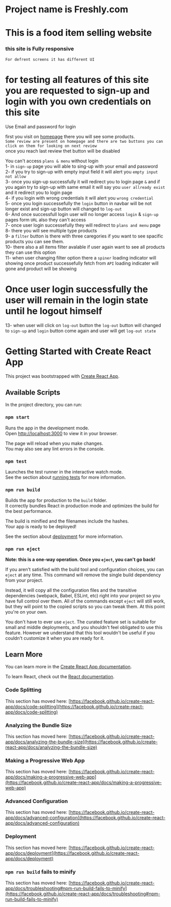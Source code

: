 <!-- About this App -->
<!-- Start -->
# Project name is Freshly.com
# This is a food item selling website

### this site is Fully responsive
`For defrent screens it has different UI`
# for testing all features of this site you are requested to sign-up and login with you own credentials on this site
Use Email and password for login

first you visit on [homepage](https://delightful-dango-efae26.netlify.app/)
there you will see some products. <br/>
`Some review are present on homepage and there are two buttons you can click on them for looking on next review ` <br/>
once you reach last review thet button will be disabled <br/>

<!-- Functionality -->
You can't access `plans & menu` without login <br/>
1- in `sign-up` page you will able to sing-up with your email and password <br/>
2- if you try to sign-up with empty input field it will alert you `empty input not allow` <br/>
3- once you sign-up successfully it will redirect you to login page `&` and if you again try to sign-up with same email it will say you `user allready exist` and it redirect you to login page <br/>
4- if you login with wrong credentials it will alert you `wrong credential` <br/>
5- once you login successefully the `login` button in navbar will be not longer exist and sign-up button will changed to `log-out` <br/>
6- And once successfull login user will no longer access `login` & `sign-up` pages form `URL` also they can't access <br/>
7- once user login successefully they will redirect to `plans and menu` page <br/>
8- there you will see multiple type products <br/>
9- a `filter` button is there with three caregories if you want to see spacific products you can see them. <br/>
10- there also a all items filter avalable if user again want to see all products they can use this option <br/>
11- when user changing filter option there a `spiner` loading indicator will showing once product successefully fetch from `API` loading indicater will gone and product will be showing <br/>
# Once user login successfully the user will remain in the login state until he logout himself

13- when user will click on `log-out` button the `log-out` button will changed to `sign-up` and `login` button come again and user will get `log-out state` <br/>

<!-- End -->















































# Getting Started with Create React App

This project was bootstrapped with [Create React App](https://github.com/facebook/create-react-app).

## Available Scripts

In the project directory, you can run:

### `npm start`

Runs the app in the development mode.\
Open [http://localhost:3000](http://localhost:3000) to view it in your browser.

The page will reload when you make changes.\
You may also see any lint errors in the console.

### `npm test`

Launches the test runner in the interactive watch mode.\
See the section about [running tests](https://facebook.github.io/create-react-app/docs/running-tests) for more information.

### `npm run build`

Builds the app for production to the `build` folder.\
It correctly bundles React in production mode and optimizes the build for the best performance.

The build is minified and the filenames include the hashes.\
Your app is ready to be deployed!

See the section about [deployment](https://facebook.github.io/create-react-app/docs/deployment) for more information.

### `npm run eject`

**Note: this is a one-way operation. Once you `eject`, you can't go back!**

If you aren't satisfied with the build tool and configuration choices, you can `eject` at any time. This command will remove the single build dependency from your project.

Instead, it will copy all the configuration files and the transitive dependencies (webpack, Babel, ESLint, etc) right into your project so you have full control over them. All of the commands except `eject` will still work, but they will point to the copied scripts so you can tweak them. At this point you're on your own.

You don't have to ever use `eject`. The curated feature set is suitable for small and middle deployments, and you shouldn't feel obligated to use this feature. However we understand that this tool wouldn't be useful if you couldn't customize it when you are ready for it.

## Learn More

You can learn more in the [Create React App documentation](https://facebook.github.io/create-react-app/docs/getting-started).

To learn React, check out the [React documentation](https://reactjs.org/).

### Code Splitting

This section has moved here: [https://facebook.github.io/create-react-app/docs/code-splitting](https://facebook.github.io/create-react-app/docs/code-splitting)

### Analyzing the Bundle Size

This section has moved here: [https://facebook.github.io/create-react-app/docs/analyzing-the-bundle-size](https://facebook.github.io/create-react-app/docs/analyzing-the-bundle-size)

### Making a Progressive Web App

This section has moved here: [https://facebook.github.io/create-react-app/docs/making-a-progressive-web-app](https://facebook.github.io/create-react-app/docs/making-a-progressive-web-app)

### Advanced Configuration

This section has moved here: [https://facebook.github.io/create-react-app/docs/advanced-configuration](https://facebook.github.io/create-react-app/docs/advanced-configuration)

### Deployment

This section has moved here: [https://facebook.github.io/create-react-app/docs/deployment](https://facebook.github.io/create-react-app/docs/deployment)

### `npm run build` fails to minify

This section has moved here: [https://facebook.github.io/create-react-app/docs/troubleshooting#npm-run-build-fails-to-minify](https://facebook.github.io/create-react-app/docs/troubleshooting#npm-run-build-fails-to-minify)
